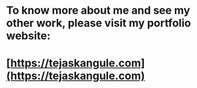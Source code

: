 # To know more about me and see my other work, please visit my portfolio website:

# [https://tejaskangule.com](https://tejaskangule.com)
